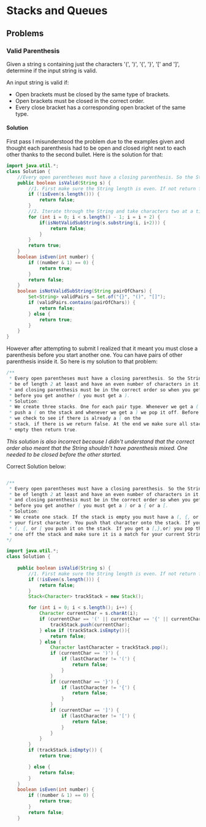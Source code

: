 # Stacks and Queues

## Problems
### Valid Parenthesis
Given a string s containing just the characters '(', ')', '{', '}', '[' and ']', 
determine if the input string is valid.

An input string is valid if:

* Open brackets must be closed by the same type of brackets.
* Open brackets must be closed in the correct order.
* Every close bracket has a corresponding open bracket of the same type.

#### Solution
First pass I misunderstood the problem due to the examples given and thought
each parenthesis had to be open and closed right next to each other thanks to
the second bullet. Here is the solution for that: 

```java
import java.util.*;
class Solution {
    //Every open parentheses must have a closing parenthesis. So the String must be of length 2 at least and have an even number of characters in it. Every 2 characters must be either a pair of (), {}, or []
    public boolean isValid(String s) {
        //1. First make sure the String length is even. If not return false.
        if (!isEven(s.length())) {
            return false;
        }
        //2. Iterate through the String and take characters two at a time and make sure they are (), {}, or []. If at any point they are not return false. If you get to the end return true. 
        for (int i = 0; i < s.length() - 1; i = i + 2) {
            if(isNotValidSubString(s.substring(i, i+2))) {
                return false;
            }
        }
        return true;
    }
    boolean isEven(int number) {
        if ((number & 1) == 0) {
            return true;
        }
        return false;
    }
    boolean isNotValidSubString(String pairOfChars) {
        Set<String> validPairs = Set.of("{}", "()", "[]");
        if (validPairs.contains(pairOfChars)) {
            return false;
        } else {
            return true;
        }
    }
}
```

However after attempting to submit I realized that it meant you must close a
parenthesis before you start another one. You can have pairs of other
parenthesis inside it. So here is my solution to that problem: 

```java
/**
 * Every open parentheses must have a closing parenthesis. So the String must 
 * be of length 2 at least and have an even number of characters in it. The open 
 * and closing parenthesis must be in the correct order so when you get one ( 
 * before you get another ( you must get a ). 
 * Solution: 
 * We create three stacks. One for each pair type. Whenever we get a ( we 
 * push a ( on the stack and whenever we get a ) we pop it off. Before we push 
 * we check to see if there is already a ( on the 
 * stack, if there is we return false. At the end we make sure all stacks are 
 * empty then return true. 
```

*This solution is also incorrect because I didn't understand that the correct
order also meant that the String shouldn't have parenthesis mixed. One needed
to be closed before the other started.*

Correct Solution below: 
```java

/**
 * Every open parentheses must have a closing parenthesis. So the String must 
 * be of length 2 at least and have an even number of characters in it. The open 
 * and closing parenthesis must be in the correct order so when you get one ( 
 * before you get another ( you must get a ) or a { or a [.
 * Solution: 
 * We create one stack. If the stack is empty you must have a (, {, or [ as
 * your first character. You push that character onto the stack. If you get a
 * (, {, or [ you push it on the stack. If you get a [,},or) you pop the last
 * one off the stack and make sure it is a match for your current String.
*/

import java.util.*;
class Solution {
 
    public boolean isValid(String s) {
        //1. First make sure the String length is even. If not return false.
        if (!isEven(s.length())) {
            return false;
        }
        Stack<Character> trackStack = new Stack();

        for (int i = 0; i < s.length(); i++) {
            Character currentChar = s.charAt(i);
            if (currentChar == '(' || currentChar == '{' || currentChar == '[') {
                trackStack.push(currentChar);
            } else if (trackStack.isEmpty()){
                return false;
            } else {
                Character lastCharacter = trackStack.pop();
                if (currentChar == ')') {
                    if (lastCharacter != '(') {
                        return false;
                    } 
                }
                if (currentChar == '}') {
                    if (lastCharacter != '{') {
                        return false;
                    } 
                }
                if (currentChar == ']') {
                    if (lastCharacter != '[') {
                        return false;
                    } 
                }
            }
        }
        if (trackStack.isEmpty()) {
            return true;

        } else {
            return false;
        }
    }
    boolean isEven(int number) {
        if ((number & 1) == 0) {
            return true;
        }
        return false;
    }
```
